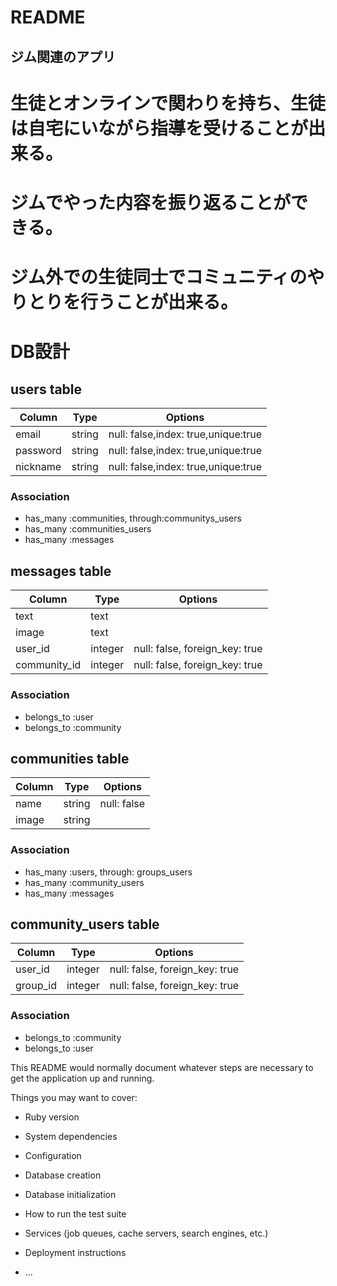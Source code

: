# README

## ジム関連のアプリ
# 生徒とオンラインで関わりを持ち、生徒は自宅にいながら指導を受けることが出来る。
# ジムでやった内容を振り返ることができる。
# ジム外での生徒同士でコミュニティのやりとりを行うことが出来る。

# DB設計
## users table

|Column|Type|Options|
|------|----|-------|
|email|string|null: false,index: true,unique:true|
|password|string|null: false,index: true,unique:true|
|nickname|string|null: false,index: true,unique:true|

### Association
- has_many :communities, through:communitys_users
- has_many :communities_users
- has_many :messages

## messages table

|Column|Type|Options|
|------|----|-------|
|text|text||
|image|text||
|user_id|integer|null: false, foreign_key: true|
|community_id|integer|null: false, foreign_key: true|

### Association
- belongs_to :user
- belongs_to :community

## communities table

|Column|Type|Options|
|------|----|-------|
|name|string|null: false|
|image|string||

### Association
- has_many :users, through: groups_users
- has_many :community_users
- has_many :messages

## community_users table
|Column|Type|Options|
|------|----|-------|
|user_id|integer|null: false, foreign_key: true|
|group_id|integer|null: false, foreign_key: true|

### Association
- belongs_to :community
- belongs_to :user

This README would normally document whatever steps are necessary to get the
application up and running.

Things you may want to cover:

* Ruby version

* System dependencies

* Configuration

* Database creation

* Database initialization

* How to run the test suite

* Services (job queues, cache servers, search engines, etc.)

* Deployment instructions

* ...

